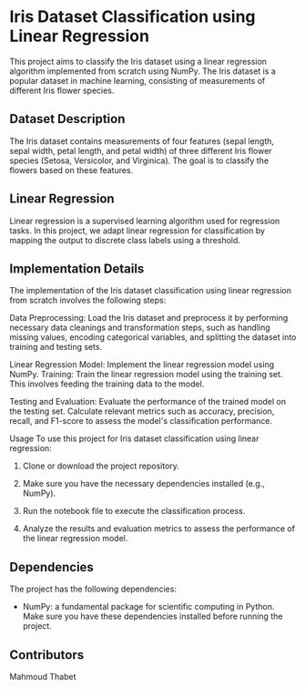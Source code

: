# Iris Dataset Classification using Linear Regression
This project aims to classify the Iris dataset using a linear regression algorithm implemented from scratch using NumPy. The Iris dataset is a popular dataset in machine learning, consisting of measurements of different Iris flower species.

## Dataset Description
The Iris dataset contains measurements of four features (sepal length, sepal width, petal length, and petal width) of three different Iris flower species (Setosa, Versicolor, and Virginica). The goal is to classify the flowers based on these features.

## Linear Regression
Linear regression is a supervised learning algorithm used for regression tasks. In this project, we adapt linear regression for classification by mapping the output to discrete class labels using a threshold.

## Implementation Details
The implementation of the Iris dataset classification using linear regression from scratch involves the following steps:

Data Preprocessing: Load the Iris dataset and preprocess it by performing necessary data cleanings and transformation steps, such as handling missing values, encoding categorical variables, and splitting the dataset into training and testing sets.

Linear Regression Model: Implement the linear regression model using NumPy. 
Training: Train the linear regression model using the training set. This involves feeding the training data to the model.

Testing and Evaluation: Evaluate the performance of the trained model on the testing set. Calculate relevant metrics such as accuracy, precision, recall, and F1-score to assess the model's classification performance.

Usage
To use this project for Iris dataset classification using linear regression:

1. Clone or download the project repository.

2. Make sure you have the necessary dependencies installed (e.g., NumPy).

3. Run the notebook file to execute the classification process.

4. Analyze the results and evaluation metrics to assess the performance of the linear regression model.

## Dependencies
The project has the following dependencies:

* NumPy: a fundamental package for scientific computing in Python.
Make sure you have these dependencies installed before running the project.

## Contributors
Mahmoud Thabet






